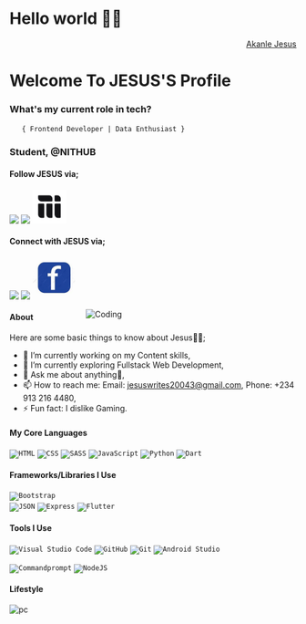 <h1>Hello world 👋🏾</h1>
<div align="right" class="badge-base LI-profile-badge" data-locale="en_US" data-size="medium" data-theme="dark" data-type="VERTICAL" data-vanity="fuad-ajibola-5a0034166" data-version="v1"><a class="badge-base__link LI-simple-link" href="https://www.linkedin.com/in/adegoke-fuad-ajibola-5a0034166/">Akanle Jesus</a></div>
    
<h1>Welcome To JESUS'S Profile</h1>



###   **What's my current role in tech?** </h2>
       { Frontend Developer | Data Enthusiast } 

###   **Student, @NITHUB** </h2>
#### Follow JESUS via;
<a href="https://github.com/JesusOfLagos"><img src="images/github.png" width="60" /></a>
<a href="https://www.instagram.com/akanlejesus/"><img src="images/ig.png" width="60" /></a>
<a href="https://mainstack.me/jesusoflagos/"><img src="mainstack.svg" width="60" /></a>



#### Connect with JESUS via; 
<a href="https://www.linkedin.com/in/jesusoflagos/"><img src="images/linkedin.png" width="60" /></a>
<a href="https://twitter.com/forjesusoflagos"><img src="images/twitter.png" width="60" /></a>
<a href="https://facebook.com/akanlejesus"><img src="facebook.jpg" width="75" /></a>


<img align="right" alt="Coding" width="370" src="https://miro.medium.com/max/680/0*7Q3yvSIv_t0ioJ-Z.gif"/>

#### About
Here are some basic things to know about Jesus👳‍♂;

- 🔭 I’m currently working on my Content skills,
- 🌱 I’m currently exploring Fullstack Web Development,
- 💬 Ask me about anything🌚,
- 📫 How to reach me: Email: jesuswrites20043@gmail.com, Phone: +234 913 216 4480,
- ⚡ Fun fact: I dislike Gaming.

#### My Core Languages
<code><img src="images/html.jpg" width="60" title="HTML" /></code>
<code><img src="images/css.jpg" width="60" title="CSS" /></code>
<code><img src="images/sass.jpg" width="60" title="SASS" /></code>
<code><img src="images/javascript.png" width="60" title="JavaScript" /></code>
<code><img src="images/python.png" width="60" title="Python" /></code>
<code><img src="images/dart.png" width="65" title="Dart" /></code>

#### Frameworks/Libraries I Use
<code><img src="images/B.png" width="70" title="Bootstrap" /></code>  
<code><img src="images/json.png" width="70" title="JSON" /></code>
<code><img src="images/express.png" width="65" title="Express" /></code>
<code><img src="images/flutter.png" width="65" title="Flutter" /></code>

#### Tools I Use
<code><img src="images/visualstudio.svg" width="60" title="Visual Studio Code" /></code>
<code><img src="images/github.jpg" width="60" title="GitHub" /></code>
<code><img src="images/git.jpg" width="60" title="Git" /></code>
<code><img src="images/android-studio.png" width="60" title="Android Studio" /></code>
<!-- <code><img src="images/power.png" width="80" title="Powershell" /></code> -->
<code><img src="images/command.png" width="70" title="Commandprompt" /></code>
<code><img src="images/R.png" width="50" title="NodeJS" /></code>

             
             
       
#### Lifestyle
![pc](https://user-images.githubusercontent.com/105937740/186015907-bd8b7db8-f875-454b-bf1a-36177129aa42.gif)

